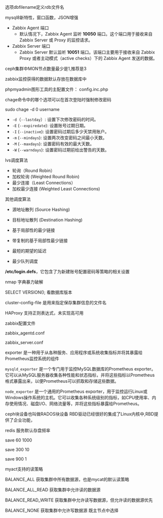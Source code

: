 选项dbfilename定义rdb文件名



mysql8新特性，窗口函数，JSON增强



- Zabbix Agent 端口
  - 默认情况下，Zabbix Agent 监听 **10050** 端口。这个端口用于接收来自 Zabbix Server 或 Proxy 的监控请求。
- Zabbix Server 端口
  - Zabbix Server 默认监听 **10051** 端口。该端口主要用于接收来自 Zabbix Proxy 或者主动模式（active checks）下的 Zabbix Agent 发送的数据。



ceph集群中MON节点数量最少是1,推荐是3



zabbix监控获得的数据默认存放在数据库中



phpmyadmin图形工具的主配置文件： config.inc.php



chage命令中的哪个选项可以在首次登陆时强制修改密码

sudo chage -d 0 username



- `-d`（`--lastday`）:  设置下次修改密码的时间。
- `-E` (`--expiredate`): 设置账号过期日期。
- `-I` (`--inactive`): 设置密码过期后多少天禁用账户。
- `-m` (`--mindays`): 设置两次改变密码之间最小天数。
- `-M` (`--maxdays`): 设置密码有效的最大天数。
- `-W` (`--warndays`): 设置密码过期前给出警告的天数。





lvs调度算法

- 轮询（Round Robin）
- 加权轮询 (Weighted Round Robin)
- 最少连接（Least Connections）
- 加权最少连接 (Weighted Least Connections)

其他调度算法

- 源地址散列 (Source Hashing)

- 目标地址散列 (Destination Hashing)
- 基于局部性的最少链接
- 带复制的基于局部性最少链接
- 最短的期望的延迟
- 最少队列调度





**/etc/login.defs**，它包含了为新建账号配置密码等策略的相关设置

nmap  字典暴力破解



SELECT VERSION(); 看数据库版本

cluster-config-file 是用来指定保存集群信息的文件名



HAProxy 支持正则表达式，未实现高可用



zabbix配置文件

zabbix_agentd.conf

zabbix_server.conf





exporter 是一种用于从各种服务、应用程序或系统收集指标并将其暴露给Prometheus监控系统的组件

`mysqld_exporter` 是一个专门用于监控MySQL数据库的Prometheus exporter。它可以从MySQL服务器收集各种性能和状态指标，并将这些指标以Prometheus格式暴露出来，以便Prometheus可以抓取和存储这些数据。

`node_exporter` 是一个通用的Prometheus exporter，用于监控运行Linux或Windows操作系统的主机。它可以收集各种系统级别的指标，如CPU使用率、内存使用情况、磁盘I/O、网络流量等，并将这些指标暴露给Prometheus。



ceph块设备也叫做RADOS块设备 RBD驱动已经很好的集成了Linux内核中,RBD提供了企业功能，





redis 服务默认存盘频率

save  60   1000

save  300  10

save   900  1



myact支持的读策略

BALANCE_ALL  获取集群中所有数据源，也是mycat的默认读策略

BALANCE_ALL_READ  获取集群中允许读的数据源

BALANCE_READ_WRITE  获取集群中允许读写数据源，但允许读的数据源优先

BALANCE_NONE  获取集群中允许写数据源 既主节点中选择



























